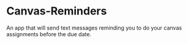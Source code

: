 # Canvas-Reminders
An app that will send text messages reminding you to do your canvas assignments before the due date.
